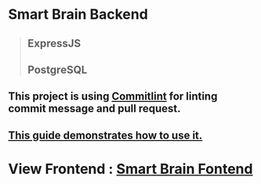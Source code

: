 # Smart Brain Backend

> ## ExpressJS
>
> ## PostgreSQL

## This project is using [Commitlint](https://github.com/conventional-changelog/commitlint) for linting commit message and pull request.

## [This guide demonstrates how to use it.](https://commitlint.js.org/#/guides-local-setup)

# View Frontend : [Smart Brain Fontend](https://github.com/TAKANOME-DEV/smart-brain-frontend)
